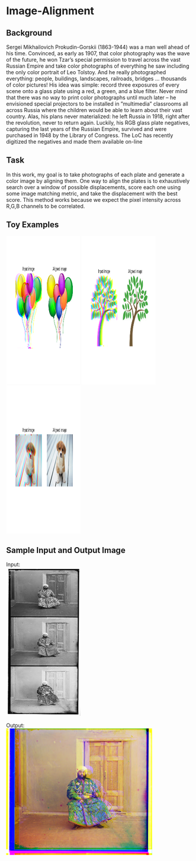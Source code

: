 # Image-Alignment

## Background
Sergei Mikhailovich Prokudin-Gorskii (1863-1944) was a man well ahead of his time. Convinced, as early as
1907, that color photography was the wave of the future, he won Tzar’s special permission to travel across
the vast Russian Empire and take color photographs of everything he saw including the only color portrait
of Leo Tolstoy. And he really photographed everything: people, buildings, landscapes, railroads, bridges ...
thousands of color pictures! His idea was simple: record three exposures of every scene onto a glass plate
using a red, a green, and a blue filter. Never mind that there was no way to print color photographs until
much later – he envisioned special projectors to be installed in ”multimedia” classrooms all across Russia
where the children would be able to learn about their vast country. Alas, his plans never materialized: he
left Russia in 1918, right after the revolution, never to return again. Luckily, his RGB glass plate negatives,
capturing the last years of the Russian Empire, survived and were purchased in 1948 by the Library of
Congress. The LoC has recently digitized the negatives and made them available on-line

## Task
In this work, my goal is to take photographs of each plate and generate a color image by aligning them.
One way to align the plates is to exhaustively search over a window of possible displacements, 
score each one using some image matching metric, and take the displacement with the best score.
This method works because we expect the pixel intensity across R,G,B channels to be correlated.



## Toy Examples
<img src="output/Balloon.png" width="200" height="400" />
<img src="output/Tree.png" width="200" height="400" />
<img src="output/puppy.png" width="200" height="400" />


## Sample Input and Output Image

Input:<br>
<img src="data/prokudin-gorskii/00153v.jpg" width="200" height="400" />

Output:<br>
<img src="output/00153v-aligned.png">
